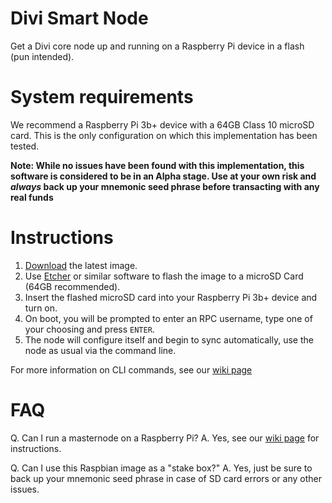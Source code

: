 # Divi Smart Node
Get a Divi core node up and running on a Raspberry Pi device in a flash (pun intended).

# System requirements
We recommend a Raspberry Pi 3b+ device with a 64GB Class 10 microSD card. This is the only configuration on which this implementation has been tested.

**Note: While no issues have been found with this implementation, this software is considered to be in an Alpha stage. Use at your own risk and *always* back up your mnemonic seed phrase before transacting with any real funds**

# Instructions
1. [Download](https://divi-smart-node.sfo2.cdn.digitaloceanspaces.com/divi-smart-node-0.0.1-alpha.img.gz) the latest image.
2. Use [Etcher](https://www.balena.io/etcher/) or similar software to flash the image to a microSD Card (64GB recommended).
3. Insert the flashed microSD card into your Raspberry Pi 3b+ device and turn on.
4. On boot, you will be prompted to enter an RPC username, type one of your choosing and press `ENTER`.
5. The node will configure itself and begin to sync automatically, use the node as usual via the command line.

For more information on CLI commands, see our [wiki page](https://wiki.diviproject.org/#divi-cli)

# FAQ
Q. Can I run a masternode on a Raspberry Pi?
A. Yes, see our [wiki page](https://wiki.diviproject.org/#masternode-setup-guide) for instructions.

Q. Can I use this Raspbian image as a "stake box?"
A. Yes, just be sure to back up your mnemonic seed phrase in case of SD card errors or any other issues.
